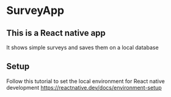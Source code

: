 # SurveyApp

## This is a React native app

It shows simple surveys and saves them on a local database


## Setup

Follow this tutorial to set the local environment for React native development
https://reactnative.dev/docs/environment-setup
